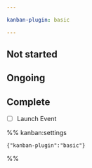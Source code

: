 ```yaml
---

kanban-plugin: basic

---
```


## Not started



## Ongoing



## Complete

- [ ] Launch Event




%% kanban:settings
```
{"kanban-plugin":"basic"}
```
%%